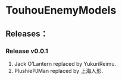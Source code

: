 # TouhouEnemyModels
## Releases：
### Release v0.0.1
1. Jack O’Lantern replaced by YukuriReimu.
2. PlushiePJMan replaced by 上海人形.
